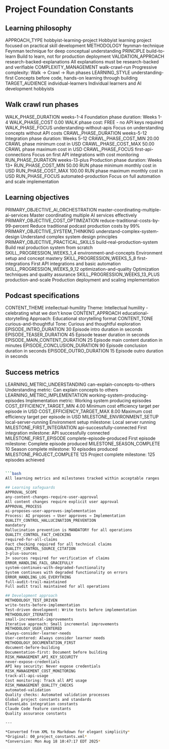# Project Foundation Constants



## Learning philosophy
APPROACH_TYPE
hobbyist-learning-project
Hobbyist learning project focused on practical skill development
METHODOLOGY
feynman-technique
Feynman technique for deep conceptual understanding
PRINCIPLE
build-to-learn
Build to learn, not for production deployment
VALIDATION_APPROACH
research-backed-explanations
All explanations must be research-backed and verifiable
COMPLEXITY_MANAGEMENT
walk-crawl-run
Progressive complexity: Walk → Crawl → Run phases
LEARNING_STYLE
understanding-first
Concepts before code, hands-on learning through building
TARGET_AUDIENCE
individual-learners
Individual learners and AI development hobbyists

## Walk crawl run phases
WALK_PHASE_DURATION
weeks-1-4
Foundation phase duration: Weeks 1-4
WALK_PHASE_COST
0.00
WALK phase cost: FREE - no API keys required
WALK_PHASE_FOCUS
understanding-without-apis
Focus on understanding concepts without API costs
CRAWL_PHASE_DURATION
weeks-5-12
Integration phase duration: Weeks 5-12
CRAWL_PHASE_COST_MIN
20.00
CRAWL phase minimum cost in USD
CRAWL_PHASE_COST_MAX
50.00
CRAWL phase maximum cost in USD
CRAWL_PHASE_FOCUS
first-api-connections
Focus on first API integrations with cost monitoring
RUN_PHASE_DURATION
weeks-13-plus
Production phase duration: Weeks 13+
RUN_PHASE_COST_MIN
50.00
RUN phase minimum monthly cost in USD
RUN_PHASE_COST_MAX
100.00
RUN phase maximum monthly cost in USD
RUN_PHASE_FOCUS
automated-production
Focus on full automation and scale implementation

## Learning objectives
PRIMARY_OBJECTIVE_AI_ORCHESTRATION
master-coordinating-multiple-ai-services
Master coordinating multiple AI services effectively
PRIMARY_OBJECTIVE_COST_OPTIMIZATION
reduce-traditional-costs-by-99-percent
Reduce traditional podcast production costs by 99%
PRIMARY_OBJECTIVE_SYSTEM_THINKING
understand-complex-system-design
Understand complex system design principles
PRIMARY_OBJECTIVE_PRACTICAL_SKILLS
build-real-production-system
Build real production system from scratch
SKILL_PROGRESSION_WEEKS_1_4
environment-and-concepts
Environment setup and concept mastery
SKILL_PROGRESSION_WEEKS_5_8
first-integrations
First API integrations and basic automation
SKILL_PROGRESSION_WEEKS_9_12
optimization-and-quality
Optimization techniques and quality assurance
SKILL_PROGRESSION_WEEKS_13_PLUS
production-and-scale
Production deployment and scaling implementation

## Podcast specifications
CONTENT_THEME
intellectual-humility
Theme: Intellectual humility - celebrating what we don't know
CONTENT_APPROACH
educational-storytelling
Approach: Educational storytelling format
CONTENT_TONE
curious-and-thoughtful
Tone: Curious and thoughtful exploration
EPISODE_INTRO_DURATION
30
Episode intro duration in seconds
EPISODE_TEASER_DURATION
45
Episode teaser duration in seconds
EPISODE_MAIN_CONTENT_DURATION
25
Episode main content duration in minutes
EPISODE_CONCLUSION_DURATION
90
Episode conclusion duration in seconds
EPISODE_OUTRO_DURATION
15
Episode outro duration in seconds

## Success metrics
LEARNING_METRIC_UNDERSTANDING
can-explain-concepts-to-others
Understanding metric: Can explain concepts to others
LEARNING_METRIC_IMPLEMENTATION
working-system-producing-episodes
Implementation metric: Working system producing episodes
COST_EFFICIENCY_TARGET_MIN
4.00
Minimum cost efficiency target per episode in USD
COST_EFFICIENCY_TARGET_MAX
8.00
Maximum cost efficiency target per episode in USD
MILESTONE_ENVIRONMENT_SETUP
local-server-running
Environment setup milestone: Local server running
MILESTONE_FIRST_INTEGRATION
api-successfully-connected
First integration milestone: API successfully connected
MILESTONE_FIRST_EPISODE
complete-episode-produced
First episode milestone: Complete episode produced
MILESTONE_SEASON_COMPLETE
10
Season complete milestone: 10 episodes produced
MILESTONE_PROJECT_COMPLETE
125
Project complete milestone: 125 episodes achieved

```bash

```bash
All learning metrics and milestones tracked within acceptable ranges

## Learning safeguards
APPROVAL_SCOPE
any-content-changes-require-user-approval
All content changes require explicit user approval
APPROVAL_PROCESS
ai-proposes-user-approves-implementation
Process: AI proposes → User approves → Implementation
QUALITY_CONTROL_HALLUCINATION_PREVENTION
mandatory
Hallucination prevention is MANDATORY for all operations
QUALITY_CONTROL_FACT_CHECKING
required-for-all-claims
Fact checking required for all technical claims
QUALITY_CONTROL_SOURCE_CITATION
3-plus-sources
3+ sources required for verification of claims
ERROR_HANDLING_FAIL_GRACEFULLY
system-continues-with-degraded-functionality
System continues with degraded functionality on errors
ERROR_HANDLING_LOG_EVERYTHING
full-audit-trail-maintained
Full audit trail maintained for all operations

## Development approach
METHODOLOGY_TEST_DRIVEN
write-tests-before-implementation
Test-driven development: Write tests before implementation
METHODOLOGY_ITERATIVE
small-incremental-improvements
Iterative approach: Small incremental improvements
METHODOLOGY_USER_CENTERED
always-consider-learner-needs
User-centered: Always consider learner needs
METHODOLOGY_DOCUMENTATION_FIRST
document-before-building
Documentation-first: Document before building
RISK_MANAGEMENT_API_KEY_SECURITY
never-expose-credentials
API key security: Never expose credentials
RISK_MANAGEMENT_COST_MONITORING
track-all-api-usage
Cost monitoring: Track all API usage
RISK_MANAGEMENT_QUALITY_CHECKS
automated-validation
Quality checks: Automated validation processes
Global project constants and standards
ElevenLabs integration constants
Claude Code feature constants
Quality assurance constants

---

*Converted from XML to Markdown for elegant simplicity*
*Original: 00_project_constants.xml*
*Conversion: Mon Aug 18 10:47:17 EDT 2025*
